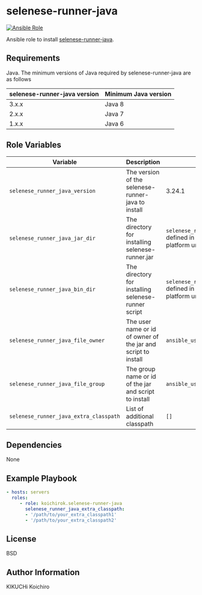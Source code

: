 selenese-runner-java
=========

[![Ansible Role](https://img.shields.io/ansible/role/22789.svg)](https://galaxy.ansible.com/koichirok/selenese-runner-java/)


Ansible role to install [selenese-runner-java](https://github.com/vmi/selenese-runner-java/).

Requirements
------------

Java. The minimum versions of Java required by selenese-runner-java are as follows

selenese-runner-java version|Minimum Java version
----------------------------|--------------------
3.x.x | Java 8
2.x.x | Java 7
1.x.x | Java 6

Role Variables
--------------

Variable | Description | Default
---------|-------------|--------
`selenese_runner_java_version`| The version of the selenese-runner-java to install | 3.24.1
`selenese_runner_java_jar_dir`| The directory for installing selenese-runner.jar | `selenese_runner_java_jar_dir_default` defined in the YAML file for each platform under the [vars](vars/) directory.
`selenese_runner_java_bin_dir`| The directory for installing selenese-runner script | `selenese_runner_java_bin_dir_default` defined in the YAML file for each platform under the [vars](vars/) directory.
`selenese_runner_java_file_owner`| The user name or id of owner of the jar and script to install | `ansible_user_uid`
`selenese_runner_java_file_group`| The group name or id of the jar and script to install | `ansible_user_gid`
`selenese_runner_java_extra_classpath`| List of additional classpath | `[]`

Dependencies
------------

None

Example Playbook
----------------

```yaml
- hosts: servers
  roles:
     - role: koichirok.selenese-runner-java
       selenese_runner_java_extra_classpath:
       - '/path/to/your_extra_classpath1'
       - '/path/to/your_extra_classpath2'
```

License
-------

BSD

Author Information
------------------

KIKUCHi Koichiro
